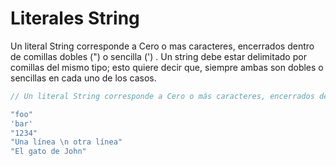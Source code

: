 # Literales String

Un literal String corresponde a Cero o mas caracteres, encerrados dentro de comillas dobles (") o sencilla (') . Un string debe estar delimitado por comillas del mismo tipo; esto quiere decir que, siempre ambas son dobles o sencillas en cada uno de los casos.

```js
// Un literal String corresponde a Cero o más caracteres, encerrados dentro de comillas dobles (") o sencilla (') .

"foo"
'bar'
"1234"
"Una línea \n otra línea"
"El gato de John"
```
